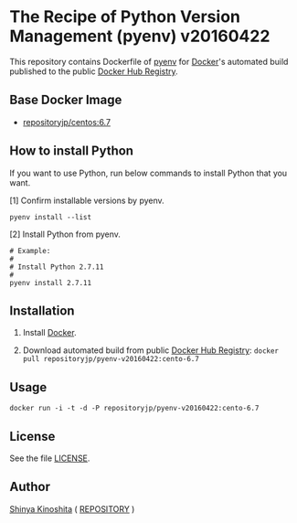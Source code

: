 # The Recipe of Python Version Management (pyenv) v20160422

This repository contains Dockerfile of [pyenv](https://github.com/yyuu/pyenv) for [Docker](https://www.docker.com/)'s automated build published to the public [Docker Hub Registry](https://hub.docker.com/).

## Base Docker Image

* [repositoryjp/centos:6.7](https://hub.docker.com/r/repositoryjp/centos/)

## How to install Python

If you want to use Python, run below commands to install Python that you want.

[1] Confirm installable versions by pyenv.

	pyenv install --list

[2] Install Python from pyenv.

	# Example:
	#
	# Install Python 2.7.11
	#
	pyenv install 2.7.11

## Installation

1. Install [Docker](https://www.docker.com/).

2. Download automated build from public [Docker Hub Registry](https://hub.docker.com/): `docker pull repositoryjp/pyenv-v20160422:cento-6.7`

## Usage

    docker run -i -t -d -P repositoryjp/pyenv-v20160422:cento-6.7

## License

See the file [LICENSE](../../../../../LICENSE).

## Author

[Shinya Kinoshita](http://www.shinyakinoshita.com) ( [REPOSITORY](http://www.repositories.jp) )
